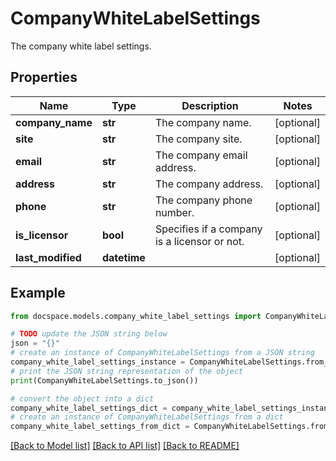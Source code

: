 # CompanyWhiteLabelSettings

The company white label settings.

## Properties

Name | Type | Description | Notes
------------ | ------------- | ------------- | -------------
**company_name** | **str** | The company name. | [optional] 
**site** | **str** | The company site. | [optional] 
**email** | **str** | The company email address. | [optional] 
**address** | **str** | The company address. | [optional] 
**phone** | **str** | The company phone number. | [optional] 
**is_licensor** | **bool** | Specifies if a company is a licensor or not. | [optional] 
**last_modified** | **datetime** |  | [optional] 

## Example

```python
from docspace.models.company_white_label_settings import CompanyWhiteLabelSettings

# TODO update the JSON string below
json = "{}"
# create an instance of CompanyWhiteLabelSettings from a JSON string
company_white_label_settings_instance = CompanyWhiteLabelSettings.from_json(json)
# print the JSON string representation of the object
print(CompanyWhiteLabelSettings.to_json())

# convert the object into a dict
company_white_label_settings_dict = company_white_label_settings_instance.to_dict()
# create an instance of CompanyWhiteLabelSettings from a dict
company_white_label_settings_from_dict = CompanyWhiteLabelSettings.from_dict(company_white_label_settings_dict)
```
[[Back to Model list]](../README.md#documentation-for-models) [[Back to API list]](../README.md#documentation-for-api-endpoints) [[Back to README]](../README.md)


